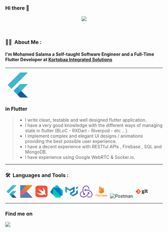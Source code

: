 ### Hi there 👋

<div id="header" align="center">
  <img src="https://media.giphy.com/media/M9gbBd9nbDrOTu1Mqx/giphy.gif" width="100"/>
</div>

<p align="center"><img src="https://komarev.com/ghpvc/?username=salamaEnigma&style=flat-square&color=blue" alt=""></p>


### :man_technologist: &nbsp;About Me :
#### I'm Mohamed Salama a Self-taught Software Engineer and a Full-Time Flutter Developer at [Kortobaa Integrated Solutions](https://kortobaa.com)

------------
<img src="https://github.com/devicons/devicon/blob/master/icons/flutter/flutter-original.svg" title="Flutter" alt="Flutter" width="80" height="80"/>&nbsp;
### in Flutter

> * I write clean, testable  and well designed flutter application.
> * I have a very good knowledge with the different ways of managing state in flutter (BLoC - RXDart - Riverpod - etc .. ).
> * I implement complex and elegant UI designs / animations providing the best possible user experience.
> * I have a decent experience with RESTful APIs , Firebase , SQL and MongoDB.
> * I have experience using Google WebRTC & Socker.io.

------------


### 🛠 &nbsp;Languages and Tools :

<p>
<img src="https://github.com/devicons/devicon/blob/master/icons/flutter/flutter-original.svg" title="Flutter" alt="Flutter" width="40" height="40"/>&nbsp;
<img src="https://github.com/devicons/devicon/blob/master/icons/kotlin/kotlin-original.svg" title="Kotlin" **alt="Kotlin" width="40" height="40"/>&nbsp;
<img src="https://github.com/devicons/devicon/blob/master/icons/swift/swift-original.svg" title="Swift" **alt="Swift" width="40" height="40"/>&nbsp;
<img src="https://github.com/devicons/devicon/blob/master/icons/dart/dart-original.svg" title="Dart" **alt="Dart" width="40" height="40"/>&nbsp;
<img src="https://github.com/devicons/devicon/blob/master/icons/materialui/materialui-original.svg" title="Material UI" alt="Material UI" width="40" height="40"/>&nbsp;
<img src="https://github.com/devicons/devicon/blob/master/icons/redux/redux-original.svg" title="Redux" alt="Redux " width="40" height="40"/>&nbsp;
<img src="https://github.com/devicons/devicon/blob/master/icons/firebase/firebase-plain-wordmark.svg" title="Firebase" alt="Firebase" width="40" height="40"/>&nbsp;
<img src="https://www.vectorlogo.zone/logos/getpostman/getpostman-icon.svg" title="Postman"  alt="Postman" width="40" height="40"/>&nbsp;
<img src="https://github.com/devicons/devicon/blob/master/icons/git/git-original-wordmark.svg" title="Git" **alt="Git" width="40" height="40"/>&nbsp;
</p>


------------




### Find me on


[<img src = "https://img.shields.io/badge/LinkedIn-blue?logo=linkedin&logoColor=white&style=for-the-badge" />](https://www.linkedin.com/in/salamaEnigma/)

